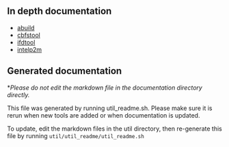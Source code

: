 ## In depth documentation

* [abuild](util/abuild/index.md)
* [cbfstool](util/cbfstool/index.md)
* [ifdtool](util/ifdtool/index.md)
* [intelp2m](util/intelp2m/index.md)

## Generated documentation

**Please do not edit the markdown file in the documentation directory
*directly.**

This file was generated by running util_readme.sh. Please make sure it
is rerun when new tools are added or when documentation is updated.

To update, edit the markdown files in the util directory, then
re-generate this file by running `util/util_readme/util_readme.sh`
